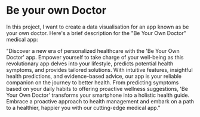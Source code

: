 # Be your own Doctor
In this project, I want to create a data visualisation for an app known as be your own doctor. Here's a brief description for the "Be Your Own Doctor" medical app:

"Discover a new era of personalized healthcare with the 'Be Your Own Doctor' app. Empower yourself to take charge of your well-being as this revolutionary app delves into your lifestyle, predicts potential health symptoms, and provides tailored solutions. With intuitive features, insightful health predictions, and evidence-based advice, our app is your reliable companion on the journey to better health. From predicting symptoms based on your daily habits to offering proactive wellness suggestions, 'Be Your Own Doctor' transforms your smartphone into a holistic health guide. Embrace a proactive approach to health management and embark on a path to a healthier, happier you with our cutting-edge medical app."


